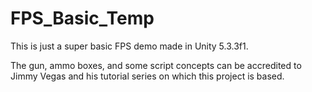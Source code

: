 # FPS_Basic_Temp
This is just a super basic FPS demo made in Unity 5.3.3f1.

The gun, ammo boxes, and some script concepts can be accredited to Jimmy Vegas and his tutorial series on which this project is based.
